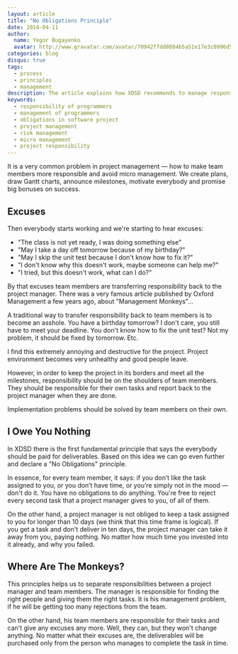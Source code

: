 ```yaml
---
layout: article
title: "No Obligations Principle"
date: 2014-04-11
author:
  name: Yegor Bugayenko
  avatar: http://www.gravatar.com/avatar/70942ffdd8084b5a51e17e3c0996d53c?s=300
categories: blog
disqus: true
tags:
  - process
  - principles
  - management
description: The article explains how XDSD recommends to manage responsibility
keywords:
  - responsibility of programmers
  - management of programmers
  - obligations in software project
  - project management
  - risk management
  - micro management
  - project responsibility
---
```


It is a very common problem in project management &mdash; how to
make team members more responsible and avoid micro management.
We create plans, draw Gantt charts, announce milestones,
motivate everybody and promise big bonuses on success.

## Excuses

Then everybody starts working and we're starting to hear excuses:

 * "The class is not yet ready, I was doing something else"
 * "May I take a day off tomorrow because of my birthday?"
 * "May I skip the unit test because I don't know how to fix it?"
 * "I don't know why this doesn't work, maybe someone can help me?"
 * "I tried, but this doesn't work, what can I do?"

By that excuses team members are transferring responsibility
back to the project manager. There was a very famous article
published by Oxford Management a few years ago, about "Management Monkeys"...

A traditional way to transfer responsibility back to team members
is to become an asshole. You have a birthday tomorrow? I don't care,
you still have to meet your deadline. You don't know how to fix the
unit test? Not my problem, it should be fixed by tomorrow. Etc.

I find this extremely annoying and destructive for the project. Project
environment becomes very unhealthy and good people leave.

However, in order to keep the project in its borders and meet
all the milestones, responsibility should be on the shoulders of
team members. They should be responsible for their own tasks and
report back to the project manager when they are done.

Implementation problems should be solved by team members on their own.

## I Owe You Nothing

In XDSD there is the first fundamental principle that says
the everybody should be paid for deliverables. Based on this
idea we can go even further and declare a "No Obligations" principle.

In essence, for every team member, it says: if you don’t like the task assigned
to you, or you don’t have time, or you’re simply not in the mood &mdash; don't do it.
You have no obligations to do anything. You're free to reject every second
task that a project manager gives to you, of all of them.

On the other hand, a project manager is not obliged to keep a task assigned
to you for longer than 10 days (we think that this time frame is logical).
If you get a task and don't deliver in ten days, the project manager
can take it away from you, paying nothing. No matter how much time you
invested into it already, and why you failed.

## Where Are The Monkeys?

This principles helps us to separate responsibilities between a project
manager and team members. The manager is responsible for finding the right
people and giving them the right tasks. It is his management problem, if
he will be getting too many rejections from the team.

On the other hand, his team members are responsible for their tasks
and can't give any excuses any more. Well, they can, but they won't
change anything. No matter what their excuses are, the deliverables
will be purchased only from the person who manages to complete the task
in time.
